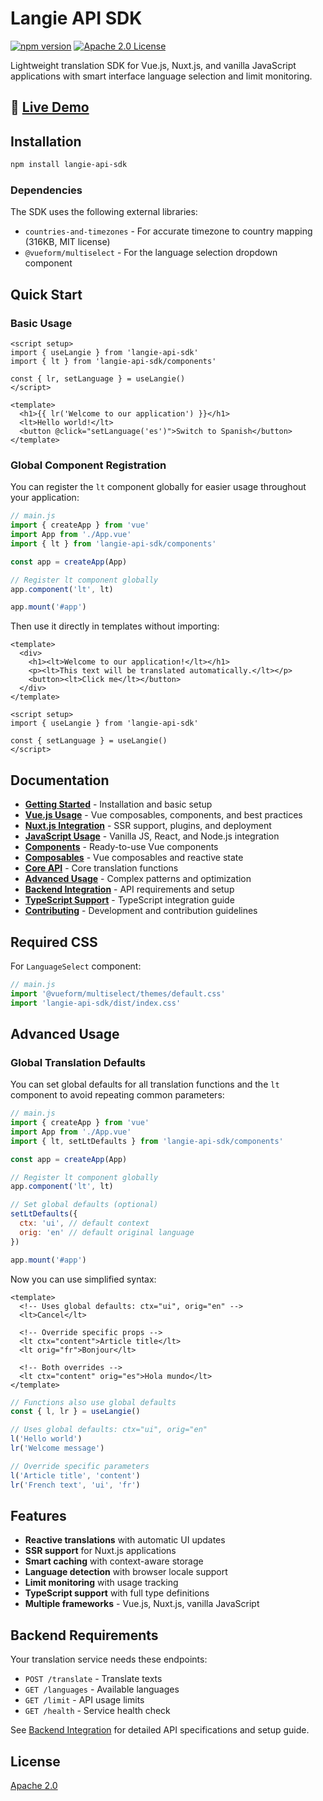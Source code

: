 # Langie API SDK

[![npm version](https://img.shields.io/npm/v/langie-api-sdk.svg?style=flat)](https://www.npmjs.com/package/langie-api-sdk)
[![Apache 2.0 License](https://img.shields.io/badge/license-Apache%202.0-blue.svg)](LICENSE)

Lightweight translation SDK for Vue.js, Nuxt.js, and vanilla JavaScript applications with smart interface language selection and limit monitoring.

## 🚀 [Live Demo](https://langie-demo.netlify.app/)

## Installation

```bash
npm install langie-api-sdk
```

### Dependencies

The SDK uses the following external libraries:

- `countries-and-timezones` - For accurate timezone to country mapping (316KB, MIT license)
- `@vueform/multiselect` - For the language selection dropdown component

## Quick Start

### Basic Usage

```vue
<script setup>
import { useLangie } from 'langie-api-sdk'
import { lt } from 'langie-api-sdk/components'

const { lr, setLanguage } = useLangie()
</script>

<template>
  <h1>{{ lr('Welcome to our application') }}</h1>
  <lt>Hello world!</lt>
  <button @click="setLanguage('es')">Switch to Spanish</button>
</template>
```

### Global Component Registration

You can register the `lt` component globally for easier usage throughout your application:

```javascript
// main.js
import { createApp } from 'vue'
import App from './App.vue'
import { lt } from 'langie-api-sdk/components'

const app = createApp(App)

// Register lt component globally
app.component('lt', lt)

app.mount('#app')
```

Then use it directly in templates without importing:

```vue
<template>
  <div>
    <h1><lt>Welcome to our application!</lt></h1>
    <p><lt>This text will be translated automatically.</lt></p>
    <button><lt>Click me</lt></button>
  </div>
</template>

<script setup>
import { useLangie } from 'langie-api-sdk'

const { setLanguage } = useLangie()
</script>
```

## Documentation

- **[Getting Started](./docs/getting-started.md)** - Installation and basic setup
- **[Vue.js Usage](./docs/vue.md)** - Vue composables, components, and best practices
- **[Nuxt.js Integration](./docs/nuxt.md)** - SSR support, plugins, and deployment
- **[JavaScript Usage](./docs/javascript.md)** - Vanilla JS, React, and Node.js integration
- **[Components](./docs/components.md)** - Ready-to-use Vue components
- **[Composables](./docs/composables.md)** - Vue composables and reactive state
- **[Core API](./docs/core-api.md)** - Core translation functions
- **[Advanced Usage](./docs/advanced-usage.md)** - Complex patterns and optimization
- **[Backend Integration](./docs/backend-integration.md)** - API requirements and setup
- **[TypeScript Support](./docs/typescript.md)** - TypeScript integration guide
- **[Contributing](./docs/contributing.md)** - Development and contribution guidelines

## Required CSS

For `LanguageSelect` component:

```js
// main.js
import '@vueform/multiselect/themes/default.css'
import 'langie-api-sdk/dist/index.css'
```

## Advanced Usage

### Global Translation Defaults

You can set global defaults for all translation functions and the `lt` component to avoid repeating common parameters:

```javascript
// main.js
import { createApp } from 'vue'
import App from './App.vue'
import { lt, setLtDefaults } from 'langie-api-sdk/components'

const app = createApp(App)

// Register lt component globally
app.component('lt', lt)

// Set global defaults (optional)
setLtDefaults({
  ctx: 'ui', // default context
  orig: 'en' // default original language
})

app.mount('#app')
```

Now you can use simplified syntax:

```vue
<template>
  <!-- Uses global defaults: ctx="ui", orig="en" -->
  <lt>Cancel</lt>

  <!-- Override specific props -->
  <lt ctx="content">Article title</lt>
  <lt orig="fr">Bonjour</lt>

  <!-- Both overrides -->
  <lt ctx="content" orig="es">Hola mundo</lt>
</template>
```

```javascript
// Functions also use global defaults
const { l, lr } = useLangie()

// Uses global defaults: ctx="ui", orig="en"
l('Hello world')
lr('Welcome message')

// Override specific parameters
l('Article title', 'content')
lr('French text', 'ui', 'fr')
```

## Features

- **Reactive translations** with automatic UI updates
- **SSR support** for Nuxt.js applications
- **Smart caching** with context-aware storage
- **Language detection** with browser locale support
- **Limit monitoring** with usage tracking
- **TypeScript support** with full type definitions
- **Multiple frameworks** - Vue.js, Nuxt.js, vanilla JavaScript

## Backend Requirements

Your translation service needs these endpoints:

- `POST /translate` - Translate texts
- `GET /languages` - Available languages
- `GET /limit` - API usage limits
- `GET /health` - Service health check

See [Backend Integration](./docs/backend-integration.md) for detailed API specifications and setup guide.

## License

[Apache 2.0](LICENSE)

